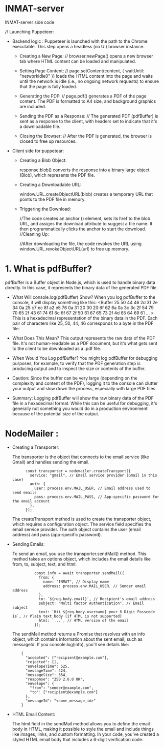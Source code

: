 # INMAT-server
INMAT-server side code

  // Launching Puppeteer:
  
 - Backend logic :
     Puppeteer is launched  with the path to the Chrome executable. This step opens a headless (no UI) browser instance.

    - Creating a New Page:
    // browser.newPage() opens a new browser tab where HTML content can be loaded and manipulated.

    - Setting Page Content:
    // page.setContent(content, { waitUntil: "networkidle0" }) loads the HTML content into the page and waits until the network is idle (i.e., no ongoing network requests) to ensure that the page is fully loaded.

    - Generating the PDF:
    // page.pdf() generates a PDF of the page content. The PDF is formatted to A4 size, and background graphics are included.

    - Sending the PDF as a Response:
    // The generated PDF (pdfBuffer) is sent as a response to the client, with headers set to indicate that it's a downloadable file.

    - Closing the Browser:
    // After the PDF is generated, the browser is closed to free up resources.


    
- Client side for puppetear:

  - Creating a Blob Object:

      response.blob() converts the response into a binary large object (Blob), which represents the PDF file.
    
  - Creating a Downloadable URL:

     window.URL.createObjectURL(blob) creates a temporary URL that points to the PDF file in memory.
    
  - Triggering the Download:

    //The code creates an anchor (<a>) element, sets its href to the blob URL, and assigns the download attribute to suggest a file name. It then programmatically clicks the anchor to start the download.
    //Cleaning Up:

    //After downloading the file, the code revokes the URL using window.URL.revokeObjectURL(url) to free up memory.

# 1. What is pdfBuffer?
  pdfBuffer is a Buffer object in Node.js, which is used to handle binary data directly. In this case, it represents the binary data of the generated PDF file.
  
  - What Will console.log(pdfBuffer) Show?
    When you log pdfBuffer to the console, it will display something like this:
   <Buffer 25 50 44 46 2d 31 2e 34 0a 25 c7 ec 8f a2 e5 76 0a 31 20 30 20 6f 62 6a 0a 3c 3c 2f 54 79 70 65 2f 43 61 74 61 6c 6f 67 2f 50 61 67 65 73 2f 4d 65 64       69 61 ... >
   This is a hexadecimal representation of the binary data in the PDF. Each pair of characters like 25, 50, 44, 46 corresponds to a byte in the PDF file.
  
  - What Does This Mean?
    This output represents the raw data of the PDF file. It's not human-readable as a PDF document, but it's what gets sent to the client to be downloaded as a .pdf file.
    
 - When Would You Log pdfBuffer?
You might log pdfBuffer for debugging purposes, for example, to verify that the PDF generation step is producing output and to inspect the size or contents of the buffer.

 - Caution:
Since the buffer can be very large (depending on the complexity and content of the PDF), logging it to the console can clutter your output and slow down the process, especially with large PDF files.

 - Summary:
Logging pdfBuffer will show the raw binary data of the PDF file in a hexadecimal format. While this can be useful for debugging, it's generally not something you would do in a production environment because of the potential size of the output.





# NodeMailer : 

  - Creating a Transporter:

    The transporter is the object that connects to the email service (like Gmail) and handles sending the email.

              const transporter = nodemailer.createTransport({
                service: "gmail", // Email service provider (Gmail in this case)
                auth: {
                  user: process.env.MAIL_USER, // Email address used to send emails
                  pass: process.env.MAIL_PASS, // App-specific password for the email account
                },
              });
    The createTransport method is used to create the transporter object, which requires a configuration object.
    The service field specifies the email service provider.
    The auth object contains the user (email address) and pass (app-specific password).
    
- Sending Emails:

  To send an email, you use the transporter.sendMail() method. This method takes an options object, which includes the email details like from, to, subject,           text, and html.
  
                const info = await transporter.sendMail({
                  from: {
                    name: "INMAT", // Display name
                    address: process.env.MAIL_USER, // Sender email address
                  },
                  to: `${req.body.email}`, // Recipient's email address
                  subject: "Multi factor Authentication", // Email subject
                  text: `Hii ${req.body.username} your 6 Digit Passcode is`, // Plain text body (if HTML is not supported)
                  html: `...`, // HTML version of the email
                });
  The sendMail method returns a Promise that resolves with an info object, which contains information about the sent email, such as messageId.
  If you console.log(info), you'll see details like:

          {
            "accepted": ["recipient@example.com"],
            "rejected": [],
            "envelopeTime": 525,
            "messageTime": 424,
            "messageSize": 354,
            "response": "250 2.0.0 OK",
            "envelope": {
              "from": "sender@example.com",
              "to": ["recipient@example.com"]
            },
            "messageId": "<some_message_id>"
          }
 - HTML Email Content:

    The html field in the sendMail method allows you to define the email body in HTML, making it possible to style the email and include things like images,           links, and custom formatting.
    In your code, you've created a styled HTML email body that includes a 6-digit verification code.
  


  


